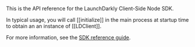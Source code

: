  This is the API reference for the LaunchDarkly Client-Side Node SDK.
 
 In typical usage, you will call [[initialize]] in the main process at startup time to obtain an
 an instance of [[LDClient]].
 
 For more information, see the [SDK reference guide](https://docs.launchdarkly.com/sdk/client-side/node-js).
 